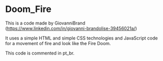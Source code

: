 # Doom_Fire
This is a code made by GiovanniBrand (https://www.linkedin.com/in/giovanni-brandolise-39456021a/)

It uses a simple HTML and simple CSS technologies and JavaScript code for a movement of fire and look like the Fire Doom.

This code is commented in pt_br.
